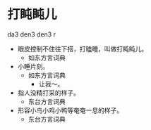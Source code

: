 # 打盹盹儿
da3 den3 den3 r
+ 眼皮控制不住往下搭，打瞌睡，叫做打盹盹儿。
  * 如东方言词典
+ 小睡片刻。
  * 如东方言词典
    - 让我～。
+ 指人没精打采的样子。
  * 东台方言词典
+ 形容小鸟小鸡小鸭等奄奄一息的样子。
  * 东台方言词典
